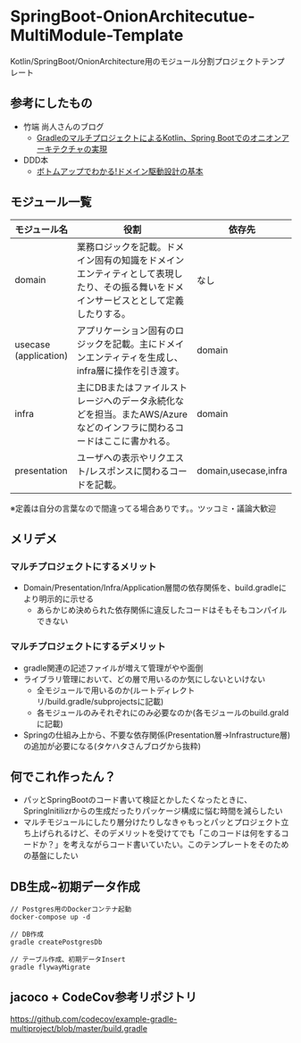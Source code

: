 # SpringBoot-OnionArchitecutue-MultiModule-Template
Kotlin/SpringBoot/OnionArchitecture用のモジュール分割プロジェクトテンプレート

## 参考にしたもの
* 竹端 尚人さんのブログ
  * [GradleのマルチプロジェクトによるKotlin、Spring Bootでのオニオンアーキテクチャの実現](https://blog.takehata-engineer.com/entry/realizing-an-onion-architecture-in-kotlin-and-spring-boot-with-gradle-multi-project)
* DDD本
  * [ボトムアップでわかる!ドメイン駆動設計の基本](https://www.amazon.co.jp/%E3%83%89%E3%83%A1%E3%82%A4%E3%83%B3%E9%A7%86%E5%8B%95%E8%A8%AD%E8%A8%88%E5%85%A5%E9%96%80-%E3%83%9C%E3%83%88%E3%83%A0%E3%82%A2%E3%83%83%E3%83%97%E3%81%A7%E3%82%8F%E3%81%8B%E3%82%8B-%E3%83%89%E3%83%A1%E3%82%A4%E3%83%B3%E9%A7%86%E5%8B%95%E8%A8%AD%E8%A8%88%E3%81%AE%E5%9F%BA%E6%9C%AC-%E6%88%90%E7%80%AC-%E5%85%81%E5%AE%A3/dp/479815072X/ref=asc_df_479815072X/?tag=jpgo-22&linkCode=df0&hvadid=418292279020&hvpos=&hvnetw=g&hvrand=14096773334611680361&hvpone=&hvptwo=&hvqmt=&hvdev=c&hvdvcmdl=&hvlocint=&hvlocphy=1009340&hvtargid=pla-878099275802&psc=1&th=1&psc=1)

## モジュール一覧

| モジュール名 | 役割 | 依存先 |
| ---- | ---- | ---- |
| domain | 業務ロジックを記載。ドメイン固有の知識をドメインエンティティとして表現したり、その振る舞いをドメインサービスととして定義したりする。 | なし |
| usecase<br>(application) | アプリケーション固有のロジックを記載。主にドメインエンティティを生成し、infra層に操作を引き渡す。 | domain |
| infra | 主にDBまたはファイルストレージへのデータ永続化などを担当。またAWS/Azureなどのインフラに関わるコードはここに書かれる。 | domain |
| presentation | ユーザへの表示やリクエスト/レスポンスに関わるコードを記載。 | domain,usecase,infra |

※定義は自分の言葉なので間違ってる場合ありです。。ツッコミ・議論大歓迎

## メリデメ
### マルチプロジェクトにするメリット
* Domain/Presentation/Infra/Application層間の依存関係を、build.gradleにより明示的に示せる
  * あらかじめ決められた依存関係に違反したコードはそもそもコンパイルできない

### マルチプロジェクトにするデメリット
* gradle関連の記述ファイルが増えて管理がやや面倒
* ライブラリ管理において、どの層で用いるのか気にしないといけない
  * 全モジュールで用いるのか(ルートディレクトリ/build.gradle/subprojectsに記載)
  * 各モジュールのみそれぞれにのみ必要なのか(各モジュールのbuild.graldに記載)
* Springの仕組み上から、不要な依存関係(Presentation層→Infrastructure層)の追加が必要になる(タケハタさんブログから抜粋)

## 何でこれ作ったん？
* パッとSpringBootのコード書いて検証とかしたくなったときに、SpringInitilizrからの生成だったりパッケージ構成に悩む時間を減らしたい
* マルチモジュールにしたり層分けたりしなきゃもっとパッとプロジェクト立ち上げられるけど、そのデメリットを受けてでも「このコードは何をするコードか？」を考えながらコード書いていたい。このテンプレートをそのための基盤にしたい

## DB生成~初期データ作成

```
// Postgres用のDockerコンテナ起動
docker-compose up -d
```

```
// DB作成
gradle createPostgresDb
```

```
// テーブル作成、初期データInsert
gradle flywayMigrate
```

## jacoco + CodeCov参考リポジトリ

https://github.com/codecov/example-gradle-multiproject/blob/master/build.gradle